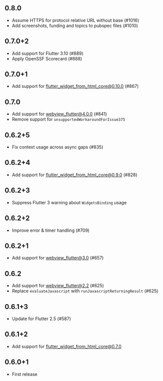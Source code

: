 ## 0.8.0

- Assume HTTPS for protocol relative URL without base (#1016)
- Add screenshots, funding and topics to pubspec files (#1010)

## 0.7.0+2

- Add support for Flutter 3.10 (#889)
- Apply OpenSSF Scorecard (#888)

## 0.7.0+1

- Add support for flutter_widget_from_html_core@0.10.0 (#867)

## 0.7.0

- Add support for webview_flutter@4.0.0 (#841)
- Remove support for `unsupportedWorkaroundForIssue375`

## 0.6.2+5

- Fix context usage across async gaps (#835)

## 0.6.2+4

- Add support for flutter_widget_from_html_core@0.9.0 (#828)

## 0.6.2+3

- Suppress Flutter 3 warning about `WidgetsBinding` usage

## 0.6.2+2

- Improve error & timer handling (#709)

## 0.6.2+1

- Add support for webview_flutter@3.0 (#657)

## 0.6.2

- Add support for webview_flutter@2.2 (#625)
- Replace `evaluateJavascript` with `runJavascriptReturningResult` (#625)

## 0.6.1+3

- Update for Flutter 2.5 (#587)

## 0.6.1+2

- Add support for flutter_widget_from_html_core@0.7.0

## 0.6.0+1

- First release
